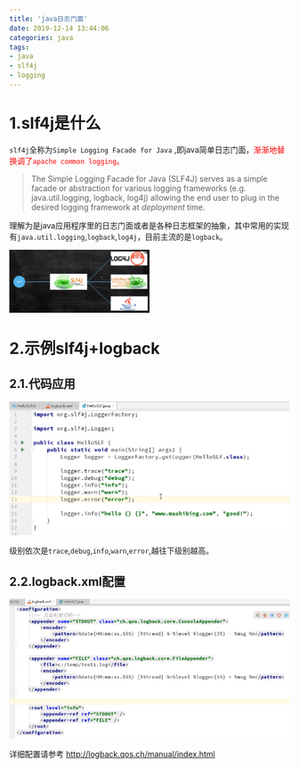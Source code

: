 ```yaml
---
title: 'java日志门面'
date: 2019-12-14 13:44:06
categories: java
tags:
- java
- slf4j
- logging
---
```




# 1.slf4j是什么

`slf4j`全称为`Simple Logging Facade for Java` ,即java简单日志门面，<font color=red>渐渐地替换调了`apache common logging`。</font>

> The Simple Logging Facade for Java (SLF4J) serves as a simple facade or abstraction for various logging frameworks (e.g. java.util.logging, logback, log4j) allowing the end user to plug in the desired logging framework at *deployment* time.

理解为是java应用程序里的日志门面或者是各种日志框架的抽象，其中常用的实现有`java.util.logging`,`logback`,`log4j`，目前主流的是`logback`。

<img src="/mb/images/slf4j/slf4j_framework.png" width="50%">

# 2.示例slf4j+logback

## 2.1.代码应用

![](/mb/images/slf4j/use.png)

级别依次是`trace`,`debug`,`info`,`warn`,`error`,越往下级别越高。

## 2.2.logback.xml配置

![](/mb/images/slf4j/logback.xml.png)

详细配置请参考 http://logback.qos.ch/manual/index.html